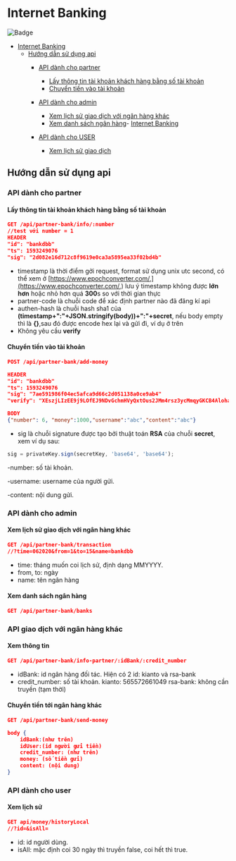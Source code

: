# Internet Banking

![Badge](https://gitlab.com/khuedoan/internet-banking/badges/master/pipeline.svg)

- [Internet Banking](#internet-banking)
  - [Hướng dẫn sử dụng api](#hướng-dẫn-sử-dụng-api)
    - [API dành cho partner](#api-dành-cho-partner)
      - [Lấy thông tin tài khoản khách hàng bằng số tài khoản](#lấy-thông-tin-tài-khoản-khách-hàng-bằng-số-tài-khoản)
      - [Chuyển tiền vào tài khoản](#nạp-tiền-vào-tài-khoản)

    - [API dành cho admin](#api-dành-cho-admin)
      - [Xem lịch sử giao dịch với ngân hàng khác](#Xem-lịch-sử-giao-dịch-với-ngân-hàng-khác)
      - [Xem danh sách ngân hàng](#Xem-danh-sách-ngân-hàng)- [Internet Banking](#internet-banking)
    - [API dành cho USER](#api-dành-cho-user)
      - [Xem lịch sử giao dịch](#Xem-lịch-sử-giao-dịch)
  

## Hướng dẫn sử dụng api

### API dành cho partner

#### Lấy thông tin tài khoản khách hàng bằng số tài khoản

```json
GET /api/partner-bank/info/:number
//test với number = 1
HEADER
"id": "bankdbb"
"ts": 1593249076
"sig": "2d082e16d712c8f9619e0ca3a5895ea33f02bd4b"

```

- timestamp là thời điểm gởi request, format sử dụng unix utc second, có thể  xem ở [https://www.epochconverter.com/,](https://www.epochconverter.com/,) lưu ý timestamp không được **lớn hơn** hoặc nhỏ hơn quá **300**s so với thời gian thực
- partner-code là chuỗi code để xác định partner nào đã đăng kí api
- authen-hash là chuỗi hash sha1 của **(timestamp+":"+JSON.stringify(body))+":"+secret**, nếu body empty thì là **{}**,sau đó được encode hex lại và gửi đi, ví dụ ở trên
- Không yêu cầu **verify**

#### Chuyển tiền vào tài khoản

```json
POST /api/partner-bank/add-money

HEADER
"id": "bankdbb"
"ts": 1593249076
"sig": "7ae591986f04ec5afca9d66c2d051138a0ce9ab4"
"verify": "XEszjLIzEE9j9LOfEJ9NDvGchmHVyQxtOus2JMm4rsz3ycMmqyGKCB4AlohaChJoh8G5zTpvjsgmhuoGheXqwc4sdqrR3JUzvZPSHxXIVSSIzcCrzrpeFjpYR8sq6QyX2CY9MsQQIOT5IM5EsaxvQa+hbaGXYD5rLA524F7mbA4="

BODY
{"number": 6, "money":1000,"username":"abc","content":"abc"}
```

- sig là chuỗi signature được tạo bởi thuật toán **RSA** của chuỗi **secret**, xem ví dụ sau:

```javascript
sig = privateKey.sign(secretKey, 'base64', 'base64');
```

-number: số tài khoản.

-username: username của người gửi.

-content: nội dung gửi.

### API dành cho admin

#### Xem lịch sử giao dịch với ngân hàng khác

```json
GET /api/partner-bank/transaction
//?time=062020&from=1&to=15&name=bankdbb

```

- time: tháng muốn coi lịch sử, định dạng MMYYYY.
- from, to: ngày
- name: tên ngân hàng

#### Xem danh sách ngân hàng

```json
GET /api/partner-bank/banks
```

### API giao dịch với ngân hàng khác

#### Xem thông tin

```json
GET /api/partner-bank/info-partner/:idBank/:credit_number

```

- idBank: id ngân hàng đối tác.
  Hiện có 2 id: kianto và rsa-bank
- credit_number: số tài khoản.
    kianto: 565572661049
    rsa-bank: không cần truyền (tạm thời)

#### Chuyển tiền tới ngân hàng khác

```json
GET /api/partner-bank/send-money

body {
    idBank:(như trên)
    idUser:(id người gửi tiền)
    credit_number: (như trên)
    money: (số tiền gửi)
    content: (nội dung)
}
```
### API dành cho user
#### Xem lịch sử

```json
GET api/money/historyLocal
//?id=&isAll=

```

- id: id người dùng.
- isAll: mặc định coi 30 ngày thì truyền false, coi hết thì true.
